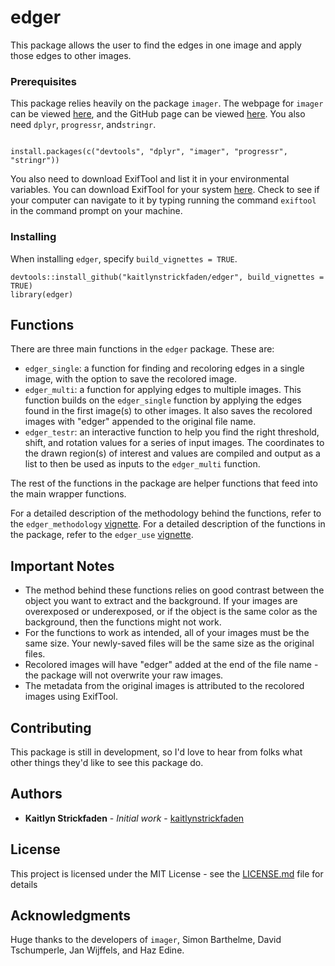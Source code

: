 # edger
This package allows the user to find the edges in one image and apply those edges to other images.

### Prerequisites

This package relies heavily on the package `imager`. The webpage for `imager` can be viewed [here](http://dahtah.github.io/imager/), and the GitHub page can be viewed [here](https://github.com/dahtah/imager). You also need `dplyr`, `progressr`, and`stringr`. 

```

install.packages(c("devtools", "dplyr", "imager", "progressr", "stringr"))

```

You also need to download ExifTool and list it in your environmental variables. You can download ExifTool for your system [here](https://exiftool.org/install.html). Check to see if your computer can navigate to it by typing running the command `exiftool` in the command prompt on your machine. 


### Installing

When installing `edger`, specify `build_vignettes = TRUE`.

```
devtools::install_github("kaitlynstrickfaden/edger", build_vignettes = TRUE)
library(edger)
```

## Functions

There are three main functions in the `edger` package. These are:

* `edger_single`: a function for finding and recoloring edges in a single image, with the option to save the recolored image. 
* `edger_multi`: a function for applying edges to multiple images. This function builds on the `edger_single` function by applying the edges found in the first image(s) to other images. It also saves the recolored images with "edger" appended to the original file name.
* `edger_testr`: an interactive function to help you find the right threshold, shift, and rotation values for a series of input images. The coordinates to the drawn region(s) of interest and values are compiled and output as a list to then be used as inputs to the `edger_multi` function.

The rest of the functions in the package are helper functions that feed into the main wrapper functions. 



For a detailed description of the methodology behind the functions, refer to the `edger_methodology` [vignette](https://github.com/kaitlynstrickfaden/edger/blob/master/vignettes/edger_methodology.md). For a detailed description of the functions in the package, refer to the `edger_use` [vignette](https://github.com/kaitlynstrickfaden/edger/blob/master/vignettes/edger_use.md). 

## Important Notes

* The method behind these functions relies on good contrast between the object you want to extract and the background. If your images are overexposed or underexposed, or if the object is the same color as the background, then the functions might not work.
* For the functions to work as intended, all of your images must be the same size. Your newly-saved files will be the same size as the original files.
* Recolored images will have "edger" added at the end of the file name - the package will not overwrite your raw images.
* The metadata from the original images is attributed to the recolored images using ExifTool.


## Contributing

This package is still in development, so I'd love to hear from folks what other things they'd like to see this package do.

## Authors

* **Kaitlyn Strickfaden** - *Initial work* - [kaitlynstrickfaden](https://github.com/kaitlynstrickfaden)

## License

This project is licensed under the MIT License - see the [LICENSE.md](LICENSE.md) file for details

## Acknowledgments

Huge thanks to the developers of `imager`, Simon Barthelme, David Tschumperle, Jan Wijffels, and Haz Edine.
